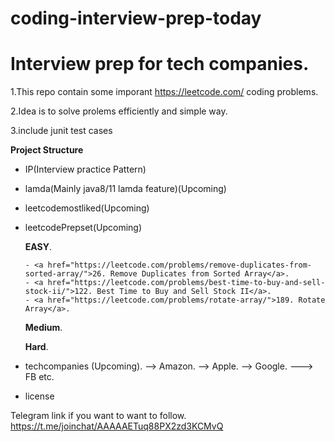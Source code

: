 # coding-interview-prep-today


# Interview prep for tech companies.

1.This repo contain some imporant https://leetcode.com/ coding problems.

2.Idea is to solve prolems efficiently and simple way.

3.include junit test cases

**Project Structure**

- IP(Interview practice Pattern)
- lamda(Mainly java8/11 lamda feature)(Upcoming)
- leetcodemostliked(Upcoming)
- leetcodePrepset(Upcoming)
    
    <b>EASY</b>. 
    
      - <a href="https://leetcode.com/problems/remove-duplicates-from-sorted-array/">26. Remove Duplicates from Sorted Array</a>.   
      - <a href="https://leetcode.com/problems/best-time-to-buy-and-sell-stock-ii/">122. Best Time to Buy and Sell Stock II</a>.  
      - <a href="https://leetcode.com/problems/rotate-array/">189. Rotate Array</a>. 
      
      
    <b>Medium</b>. 
    
    <b>Hard</b>.   
- techcompanies (Upcoming). 
    --> Amazon. 
    --> Apple. 
    --> Google. 
    ---> FB etc.
    
    
- license





Telegram link if you want to want to follow.
https://t.me/joinchat/AAAAAETuq88PX2zd3KCMvQ
